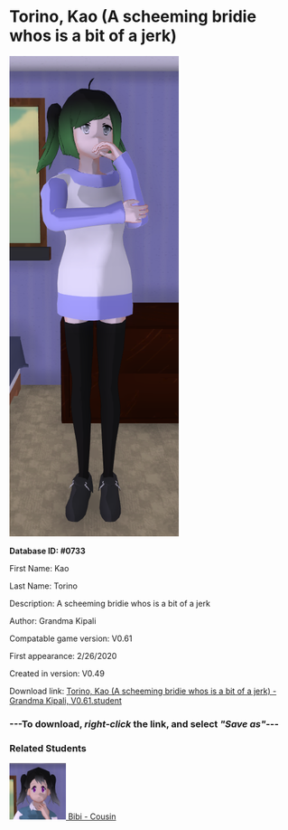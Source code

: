 # Torino, Kao (A scheeming bridie whos is a bit of a jerk)

<img src="../../Files/Images/Torino, Kao (A scheeming bridie whos is a bit of a jerk).png" title="Torino, Kao (A scheeming bridie whos is a bit of a jerk) - Grandma Kipali, V0.61">

**Database ID: #0733**

First Name: Kao

Last Name: Torino

Description: A scheeming bridie whos is a bit of a jerk

Author: Grandma Kipali

Compatable game version: V0.61

First appearance: 2/26/2020

Created in version: V0.49

Download link: <a href="https://raw.githubusercontent.com/Arbiter1223/Daigaku-Gurashi-Custom-Students/master/Files/Student%20Files/Torino%2C%20Kao%20(A%20scheeming%20bridie%20whos%20is%20a%20bit%20of%20a%20jerk)%20-%20Grandma%20Kipali%2C%20V0.61.student">Torino, Kao (A scheeming bridie whos is a bit of a jerk) - Grandma Kipali, V0.61.student</a>

### ---**To download, _right-click_ the link, and select _"Save as"_**---

### Related Students

<a href="Kasasagi, Bibi (A magpie who loves sparkly things).md"><img src="../../Files/Thumbs/Kasasagi, Bibi (A magpie who loves sparkly things).png" height="100" width="100" title="Kasasagi, Bibi (A magpie who loves sparkly things) - Grandma Kipali, V0.61"></a><a href="Kasasagi, Bibi (A magpie who loves sparkly things).md"> Bibi - Cousin</a>

